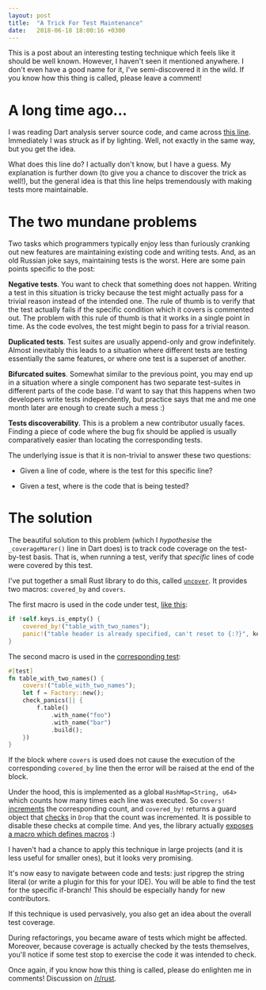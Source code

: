 ```yaml
---
layout: post
title:  "A Trick For Test Maintenance"
date:   2018-06-18 18:00:16 +0300
---
```



This is a post about an interesting testing technique which feels like
it should be well known. However, I haven't seen it mentioned
anywhere. I don't even have a good name for it, I've semi-discovered
it in the wild. If you know how this thing is called, please leave a
comment!


# A long time ago...

I was reading Dart analysis server source code, and came across [this
line](https://github.com/dart-lang/sdk/blob/f6d2c2378a00160ca1b79f8f7bd45df97b1275e4/pkg/analysis_server/lib/src/services/correction/assist_internal.dart#L1063). Immediately
I was struck as if by lighting. Well, not exactly in the same way, but
you get the idea.

What does this line do? I actually don't know, but I have a guess. My
explanation is further down (to give you a chance to discover the
trick as well!), but the general idea is that this line helps
tremendously with making tests more maintainable.


# The two mundane problems

Two tasks which programmers typically enjoy less than furiously
cranking out new features are maintaining existing code and writing
tests. And, as an old Russian joke says, maintaining tests is the
worst. Here are some pain points specific to the post:

**Negative tests**. You want to check that something does not
happen. Writing a test in this situation is tricky because the test
might actually pass for a trivial reason instead of the intended
one. The rule of thumb is to verify that the test actually fails if
the specific condition which it covers is commented out. The problem
with this rule of thumb is that it works in a single point in time. As
the code evolves, the test might begin to pass for a trivial reason.

**Duplicated tests**. Test suites are usually append-only and grow
indefinitely. Almost inevitably this leads to a situation where
different tests are testing essentially the same features, or where
one test is a superset of another.

**Bifurcated suites**. Somewhat similar to the previous point, you may
end up in a situation where a single component has two separate
test-suites in different parts of the code base. I'd want to say that
this happens when two developers write tests independently, but
practice says that me and me one month later are enough to create such
a mess :)

**Tests discoverability**. This is a problem a new contributor usually
faces. Finding a piece of code where the bug fix should be applied is
usually comparatively easier than locating the corresponding tests.


The underlying issue is that it is non-trivial to answer these two
questions:

* Given a line of code, where is the test for this specific line?

* Given a test, where is the code that is being tested?


# The solution 

The beautiful solution to this problem (which I *hypothesise* the
`_coverageMarer()` line in Dart does) is to track code coverage on the
test-by-test basis. That is, when running a test, verify that
*specific* lines of code were covered by this test.

I've put together a small Rust library to do this, called
[`uncover`](https://crates.io/crates/uncover). It provides two macros:
`covered_by` and `covers`.


The first macro is used in the code under test, [like
this](https://github.com/matklad/tom/blob/081b09e90b4ff64246969783fe9fb9261ba188f1/src/factory.rs#L72-L75):

~~~rust
if !self.keys.is_empty() {
    covered_by!("table_with_two_names");
    panic!("table header is already specified, can't reset to {:?}", key)
}
~~~

The second macro is used in the [corresponding test](https://github.com/matklad/tom/blob/081b09e90b4ff64246969783fe9fb9261ba188f1/tests/suite/factory.rs#L55-L64):


~~~rust
#[test]
fn table_with_two_names() {
    covers!("table_with_two_names");
    let f = Factory::new();
    check_panics(|| {
        f.table()
            .with_name("foo")
            .with_name("bar")
            .build();
    })
}
~~~


If the block where `covers` is used does not cause the execution of
the corresponding `covered_by` line then the error will be raised at
the end of the block.

Under the hood, this is implemented as a global `HashMap<String, u64>`
which counts how many times each line was executed. So `covers!`
[increments](https://github.com/matklad/uncover/blob/1d0770d997e29731b287e9e11e4ffbbea5f456da/src/lib.rs#L146)
the corresponding count, and `covered_by!` returns a guard object that
[checks](https://github.com/matklad/uncover/blob/1d0770d997e29731b287e9e11e4ffbbea5f456da/src/lib.rs#L174-L176)
in `Drop` that the count was incremented. It is possible to disable
these checks at compile time. And yes, the library actually [exposes a
macro which defines
macros](https://github.com/matklad/uncover/blob/1d0770d997e29731b287e9e11e4ffbbea5f456da/src/lib.rs#L110-L137)
:)

I haven't had a chance to apply this technique in large projects (and
it is less useful for smaller ones), but it looks very promising.

It's now easy to navigate between code and tests: just ripgrep the
string literal (or write a plugin for this for your IDE). You will be
able to find the test for the specific if-branch! This should be
especially handy for new contributors.

If this technique is used pervasively, you also get an idea about the
overall test coverage.

During refactorings, you became aware of tests which might be
affected. Moreover, because coverage is actually checked by the tests
themselves, you'll notice if some test stop to exercise the code it
was intended to check.


Once again, if you know how this thing is called, please do enlighten
me in comments! Discussion on [/r/rust]().
